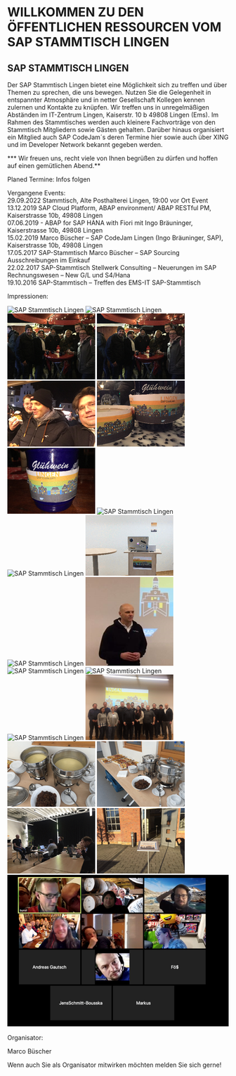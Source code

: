 # WILLKOMMEN ZU DEN ÖFFENTLICHEN RESSOURCEN VOM SAP STAMMTISCH LINGEN

## SAP STAMMTISCH LINGEN
Der SAP Stammtisch Lingen bietet eine Möglichkeit sich zu treffen und über Themen zu sprechen, die uns bewegen. Nutzen Sie die Gelegenheit in entspannter Atmosphäre und in netter Gesellschaft Kollegen kennen zulernen und Kontakte zu knüpfen. Wir treffen uns in unregelmäßigen Abständen im IT-Zentrum Lingen, Kaiserstr. 10 b 49808 Lingen (Ems). Im Rahmen des Stammtisches werden auch kleinere Fachvorträge von den Stammtisch Mitgliedern sowie Gästen gehalten. Darüber hinaus organisiert ein Mitglied auch SAP CodeJam´s deren Termine hier sowie auch über XING und im Developer Network bekannt gegeben werden.

*** Wir freuen uns, recht viele von Ihnen begrüßen zu dürfen und hoffen auf einen gemütlichen Abend.**

Planed
Termine: Infos folgen

Vergangene Events:<br>
29.09.2022 Stammtisch, Alte Posthalterei Lingen, 19:00 vor Ort Event    
13.12.2019 SAP Cloud Platform, ABAP environment/ ABAP RESTful PM, Kaiserstrasse 10b, 49808 Lingen<br>
07.06.2019 - ABAP for SAP HANA with Fiori mit Ingo Bräuninger, Kaiserstrasse 10b, 49808 Lingen<br>
15.02.2019  Marco Büscher – SAP CodeJam Lingen (Ingo Bräuninger, SAP), Kaiserstrasse 10b, 49808 Lingen<br>
17.05.2017 SAP-Stammtisch Marco Büscher – SAP Sourcing Ausschreibungen im Einkauf<br>
22.02.2017 SAP-Stammtisch Stellwerk Consulting – Neuerungen im SAP Rechnungswesen – New G/L und S4/Hana<br>
19.10.2016 SAP-Stammtisch – Treffen des EMS-IT SAP-Stammtisch<br>

 Impressionen:

![SAP Stammtisch Lingen](https://github.com/SAPStammtisch/Lingen/blob/gh-pages/res/Bild21.png)
![SAP Stammtisch Lingen](https://github.com/SAPStammtisch/Lingen/blob/gh-pages/res/Bild20.png)
![SAP Stammtisch Lingen](https://github.com/SAPStammtisch/Lingen/blob/gh-pages/res/Bild19.png)
![SAP Stammtisch Lingen](https://github.com/SAPStammtisch/Lingen/blob/gh-pages/res/Bild18.png)
![SAP Stammtisch Lingen](https://github.com/SAPStammtisch/Lingen/blob/gh-pages/res/Bild17.png)
![SAP Stammtisch Lingen](https://github.com/SAPStammtisch/Lingen/blob/gh-pages/res/Bild16.png)
![SAP Stammtisch Lingen](https://github.com/SAPStammtisch/Lingen/blob/gh-pages/res/Bild15.png)
![SAP Stammtisch Lingen](https://github.com/SAPStammtisch/Lingen/blob/gh-pages/res/Bild14.png)
![SAP Stammtisch Lingen](https://github.com/SAPStammtisch/Lingen/blob/gh-pages/res/Bild13.png)
![SAP Stammtisch Lingen](https://github.com/SAPStammtisch/Lingen/blob/gh-pages/res/Bild12.png)
![SAP Stammtisch Lingen](https://github.com/SAPStammtisch/Lingen/blob/gh-pages/res/Bild11.png)
![SAP Stammtisch Lingen](https://github.com/SAPStammtisch/Lingen/blob/gh-pages/res/Bild10.png)
![SAP Stammtisch Lingen](https://github.com/SAPStammtisch/Lingen/blob/gh-pages/res/Bild9.png)
![SAP Stammtisch Lingen](https://github.com/SAPStammtisch/Lingen/blob/gh-pages/res/Bild8.png)
![SAP Stammtisch Lingen](https://github.com/SAPStammtisch/Lingen/blob/gh-pages/res/Bild7.png)
![SAP Stammtisch Lingen](https://github.com/SAPStammtisch/Lingen/blob/gh-pages/res/Bild6.png)
![SAP Stammtisch Lingen](https://github.com/SAPStammtisch/Lingen/blob/gh-pages/res/Bild5.png)
![SAP Stammtisch Lingen](https://github.com/SAPStammtisch/Lingen/blob/gh-pages/res/Bild4.png)
![SAP Stammtisch Lingen](https://github.com/SAPStammtisch/Lingen/blob/gh-pages/res/Bild3.png)
![SAP Stammtisch Lingen](https://github.com/SAPStammtisch/Lingen/blob/gh-pages/res/Bild2.png)
![SAP Stammtisch Lingen](https://github.com/SAPStammtisch/Lingen/blob/gh-pages/res/Bild1.png)



 Organisator:

 	

Marco Büscher	

Wenn auch Sie als Organisator mitwirken möchten melden Sie sich gerne!
